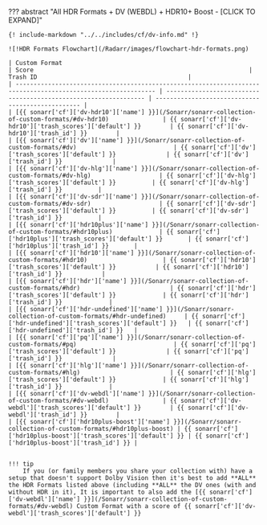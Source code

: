 ??? abstract "All HDR Formats + DV (WEBDL) + HDR10+ Boost - [CLICK TO EXPAND]"

    {! include-markdown "../../includes/cf/dv-info.md" !}

    ![!HDR Formats Flowchart](/Radarr/images/flowchart-hdr-formats.png)

    | Custom Format                                                                                                 | Score                                                            | Trash ID                                          |
    | ------------------------------------------------------------------------------------------------------------- | ---------------------------------------------------------------- | ------------------------------------------------- |
    | [{{ sonarr['cf']['dv-hdr10']['name'] }}](/Sonarr/sonarr-collection-of-custom-formats/#dv-hdr10)               | {{ sonarr['cf']['dv-hdr10']['trash_scores']['default'] }}        | {{ sonarr['cf']['dv-hdr10']['trash_id'] }}        |
    | [{{ sonarr['cf']['dv']['name'] }}](/Sonarr/sonarr-collection-of-custom-formats/#dv)                           | {{ sonarr['cf']['dv']['trash_scores']['default'] }}              | {{ sonarr['cf']['dv']['trash_id'] }}              |
    | [{{ sonarr['cf']['dv-hlg']['name'] }}](/Sonarr/sonarr-collection-of-custom-formats/#dv-hlg)                   | {{ sonarr['cf']['dv-hlg']['trash_scores']['default'] }}          | {{ sonarr['cf']['dv-hlg']['trash_id'] }}          |
    | [{{ sonarr['cf']['dv-sdr']['name'] }}](/Sonarr/sonarr-collection-of-custom-formats/#dv-sdr)                   | {{ sonarr['cf']['dv-sdr']['trash_scores']['default'] }}          | {{ sonarr['cf']['dv-sdr']['trash_id'] }}          |
    | [{{ sonarr['cf']['hdr10plus']['name'] }}](/Sonarr/sonarr-collection-of-custom-formats/#hdr10plus)             | {{ sonarr['cf']['hdr10plus']['trash_scores']['default'] }}       | {{ sonarr['cf']['hdr10plus']['trash_id'] }}       |
    | [{{ sonarr['cf']['hdr10']['name'] }}](/Sonarr/sonarr-collection-of-custom-formats/#hdr10)                     | {{ sonarr['cf']['hdr10']['trash_scores']['default'] }}           | {{ sonarr['cf']['hdr10']['trash_id'] }}           |
    | [{{ sonarr['cf']['hdr']['name'] }}](/Sonarr/sonarr-collection-of-custom-formats/#hdr)                         | {{ sonarr['cf']['hdr']['trash_scores']['default'] }}             | {{ sonarr['cf']['hdr']['trash_id'] }}             |
    | [{{ sonarr['cf']['hdr-undefined']['name'] }}](/Sonarr/sonarr-collection-of-custom-formats/#hdr-undefined)     | {{ sonarr['cf']['hdr-undefined']['trash_scores']['default'] }}   | {{ sonarr['cf']['hdr-undefined']['trash_id'] }}   |
    | [{{ sonarr['cf']['pq']['name'] }}](/Sonarr/sonarr-collection-of-custom-formats/#pq)                           | {{ sonarr['cf']['pq']['trash_scores']['default'] }}              | {{ sonarr['cf']['pq']['trash_id'] }}              |
    | [{{ sonarr['cf']['hlg']['name'] }}](/Sonarr/sonarr-collection-of-custom-formats/#hlg)                         | {{ sonarr['cf']['hlg']['trash_scores']['default'] }}             | {{ sonarr['cf']['hlg']['trash_id'] }}             |
    | [{{ sonarr['cf']['dv-webdl']['name'] }}](/Sonarr/sonarr-collection-of-custom-formats/#dv-webdl)               | {{ sonarr['cf']['dv-webdl']['trash_scores']['default'] }}        | {{ sonarr['cf']['dv-webdl']['trash_id'] }}        |
    | [{{ sonarr['cf']['hdr10plus-boost']['name'] }}](/Sonarr/sonarr-collection-of-custom-formats/#hdr10plus-boost) | {{ sonarr['cf']['hdr10plus-boost']['trash_scores']['default'] }} | {{ sonarr['cf']['hdr10plus-boost']['trash_id'] }} |


    !!! tip
        If you (or family members you share your collection with) have a setup that doesn't support Dolby Vision then it's best to add **ALL** the HDR Formats listed above (including **ALL** the DV ones (with and without HDR in it), It is important to also add the [{{ sonarr['cf']['dv-webdl']['name'] }}](/Sonarr/sonarr-collection-of-custom-formats/#dv-webdl) Custom Format with a score of {{ sonarr['cf']['dv-webdl']['trash_scores']['default'] }}

